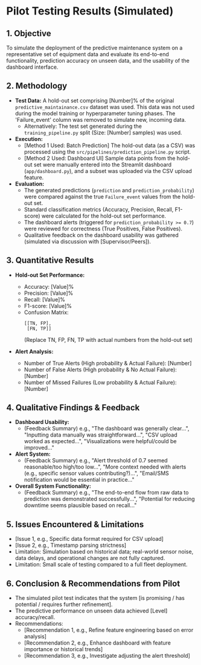 # Pilot Testing Results (Simulated)

## 1. Objective

To simulate the deployment of the predictive maintenance system on a representative set of equipment data and evaluate its end-to-end functionality, prediction accuracy on unseen data, and the usability of the dashboard interface.

## 2. Methodology

*   **Test Data:** A hold-out set comprising [Number]% of the original `predictive_maintainance.csv` dataset was used. This data was not used during the model training or hyperparameter tuning phases. The 'Failure_event' column was removed to simulate new, incoming data.
    *   Alternatively: The test set generated during the `training_pipeline.py` split (Size: [Number] samples) was used.
*   **Execution:**
    *   [Method 1 Used: Batch Prediction] The hold-out data (as a CSV) was processed using the `src/pipelines/prediction_pipeline.py` script.
    *   [Method 2 Used: Dashboard UI] Sample data points from the hold-out set were manually entered into the Streamlit dashboard (`app/dashboard.py`), and a subset was uploaded via the CSV upload feature.
*   **Evaluation:**
    *   The generated predictions (`prediction` and `prediction_probability`) were compared against the true `Failure_event` values from the hold-out set.
    *   Standard classification metrics (Accuracy, Precision, Recall, F1-score) were calculated for the hold-out set performance.
    *   The dashboard alerts (triggered for `prediction_probability >= 0.7`) were reviewed for correctness (True Positives, False Positives).
    *   Qualitative feedback on the dashboard usability was gathered (simulated via discussion with [Supervisor/Peers]).

## 3. Quantitative Results

*   **Hold-out Set Performance:**
    *   Accuracy: [Value]%
    *   Precision: [Value]%
    *   Recall: [Value]%
    *   F1-score: [Value]%
    *   Confusion Matrix:
        ```
        [[TN, FP],
         [FN, TP]]
        ```
        (Replace TN, FP, FN, TP with actual numbers from the hold-out set)

*   **Alert Analysis:**
    *   Number of True Alerts (High probability & Actual Failure): [Number]
    *   Number of False Alerts (High probability & No Actual Failure): [Number]
    *   Number of Missed Failures (Low probability & Actual Failure): [Number]

## 4. Qualitative Findings & Feedback

*   **Dashboard Usability:**
    *   (Feedback Summary) e.g., "The dashboard was generally clear...", "Inputting data manually was straightforward...", "CSV upload worked as expected...", "Visualizations were helpful/could be improved..."
*   **Alert System:**
    *   (Feedback Summary) e.g., "Alert threshold of 0.7 seemed reasonable/too high/too low...", "More context needed with alerts (e.g., specific sensor values contributing?)...", "Email/SMS notification would be essential in practice..."
*   **Overall System Functionality:**
    *   (Feedback Summary) e.g., "The end-to-end flow from raw data to prediction was demonstrated successfully...", "Potential for reducing downtime seems plausible based on recall..."

## 5. Issues Encountered & Limitations

*   [Issue 1, e.g., Specific data format required for CSV upload]
*   [Issue 2, e.g., Timestamp parsing strictness]
*   Limitation: Simulation based on historical data; real-world sensor noise, data delays, and operational changes are not fully captured.
*   Limitation: Small scale of testing compared to a full fleet deployment.

## 6. Conclusion & Recommendations from Pilot

*   The simulated pilot test indicates that the system [is promising / has potential / requires further refinement].
*   The predictive performance on unseen data achieved [Level] accuracy/recall.
*   Recommendations:
    *   [Recommendation 1, e.g., Refine feature engineering based on error analysis]
    *   [Recommendation 2, e.g., Enhance dashboard with feature importance or historical trends]
    *   [Recommendation 3, e.g., Investigate adjusting the alert threshold]